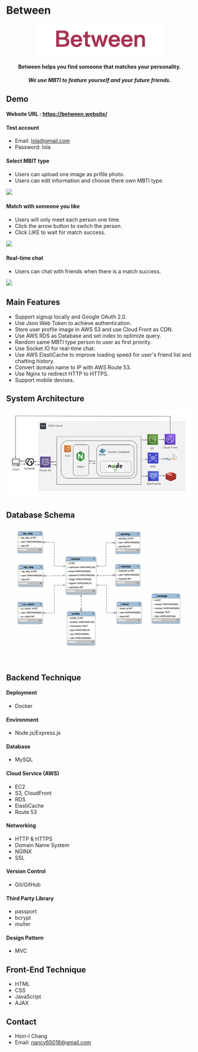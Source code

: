# Between

<div align="center">
  <a href="https://between.website/">
    <img src="public/img/logo.png"/>
  </a>
  <h4>Between helps you find someone that matches your personality.</h4>
  <h5>We use MBTI to feature yourself and your future friends.</h5>
</div>

## Demo
#### Website URL : https://between.website/
#### Test account
- Email: lola@gmail.com
- Password: lola
    
#### Select MBIT type
- Users can upload one image as prifile photo.
- Users can edit information and choose there own MBTI type.
<img src="public/img/member.gif"/>
  
#### Match with someone you like
- Users will only meet each person one time.
- Click the arrow button to switch the person.
- Click LIKE to wait for match success. 
<img src="public/img/match.gif"/>
    
#### Real-time chat
- Users can chat with friends when there is a match success.    
<img src="public/img/chat.gif"/>     
    
## Main Features
- Support signup locally and Google OAuth 2.0.
- Use Json Web Token to achieve authentication.
- Store user profile image in AWS S3 and use Cloud Front as CDN.
- Use AWS RDS as Database and set index to optimize query.
- Random same MBTI type person to user as first priority.
- Use Socket IO for real-time chat.
- Use AWS ElastiCache to improve loading speed for user's friend list and chatting history.
- Convert domain name to IP with AWS Route 53.
- Use Nginx to redirect HTTP to HTTPS.
- Support mobile devises.


## System Architecture
<img src="public/img/structure.png"/>
    
## Database Schema
<img src="public/img/schema.png"/>
    
## Backend Technique
#### Deployment
- Docker

#### Environment
- Node.js/Express.js

#### Database
- MySQL

#### Cloud Service (AWS)
- EC2
- S3, CloudFront
- RDS
- ElastiCache
- Route 53

#### Networking
- HTTP & HTTPS
- Domain Name System
- NGINX
- SSL

#### Version Control
- Git/GitHub

#### Third Party Library 
- passport
- bcrypt
- multer

#### Design Pattern
- MVC

## Front-End Technique
- HTML
- CSS
- JavaScript
- AJAX

## Contact
- Hsin-I Chang
- Email: nancy65018@gmail.com
